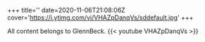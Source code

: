 +++
title=''
date=2020-11-06T21:08:06Z
cover='https://i.ytimg.com/vi/VHAZpDanqVs/sddefault.jpg'
+++

All content belongs to GlennBeck.
{{< youtube VHAZpDanqVs >}}
